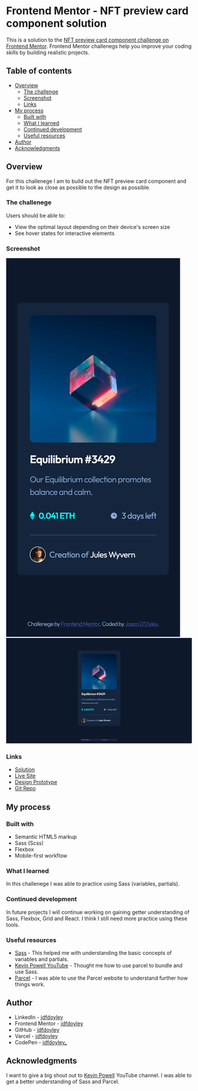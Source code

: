 # Frontend Mentor - NFT preview card component solution

This is a solution to the [NFT preview card component challenge on Frontend Mentor](https://www.frontendmentor.io/challenges/nft-preview-card-component-SbdUL_w0U). Frontend Mentor challenegs help you improve your coding skills by building realistic projects.

## Table of contents

- [Overview](#overview)
  - [The challenge](#the-challenge)
  - [Screenshot](#screenshot)
  - [Links](#links)
- [My process](#my-process)
  - [Built with](#built-with)
  - [What I learned](#what-i-learned)
  - [Continued development](#continued-development)
  - [Useful resources](#useful-resources)
- [Author](#author)
- [Acknowledgments](#acknowledgments)

## Overview

For this challenege I am to build out the NFT preview card component and get it to look as close as possible to the design as possible.

### The challenege

Users should be able to:

- View the optimal layout depending on their device's screen size
- See hover states for interactive elements

### Screenshot

![Mobile Preview](./screenshots/Mobile.png)
![Desktop Preview](./screenshots/Desktop.png)

### Links

- [Solution](https://www.frontendmentor.io/solutions/nft-preview-card-component-_ZBjhD2aF)
- [Live Site](https://nft-preview-card-component-rho.vercel.app/)
- [Design Prototype](https://www.figma.com/proto/MGA2f2o0GmxfdNL4RJlXGh/NFT-Preview-Card-Component?page-id=71%3A64&node-id=59%3A255&viewport=323%2C48%2C1.06&scaling=min-zoom&starting-point-node-id=59%3A255&hide-ui=1)
- [Git Repo](https://github.com/jdfdoyley/nft-preview-card-component)

## My process

### Built with

- Semantic HTML5 markup
- Sass (Scss)
- Flexbox
- Mobile-first workflow

### What I learned

In this challenege I was able to practice using Sass (variables, partials).

### Continued development

In future projects I will continue working on gaining getter understanding of Sass, Flexbox, Grid and React. I think I still need more practice using these tools.

### Useful resources

- [Sass](https://sass-lang.com/guide) - This helped me with understanding the basic concepts of variables and partials.
- [Kevin Powell YouTube](https://www.youtube.com/watch?v=wYWf2m_yzBQ&t=914s) - Thought me how to use parcel to bundle and use Sass.
- [Parcel](https://parceljs.org/) -  I was able to use the Parcel website to understand further how things work.

## Author

- LinkedIn - [jdfdoyley](https://www.linkedin.com/in/jdfdoyley/)
- Frontend Mentor - [jdfdoyley](https://www.frontendmentor.io/profile/jdfdoyley)
- GitHub - [jdfdoyley](https://github.com/jdfdoyley)
- Varcel - [jdfdoyley](https://vercel.com/dashboard)
- CodePen - [jdfdoyley_](https://codepen.io/jdfdoyley_)

## Acknowledgments

I want to give a big shout out to [Kevin Powell](https://www.youtube.com/channel/UCJZv4d5rbIKd4QHMPkcABCw) YouTube channel. I was able to get a better understanding of Sass and Parcel.
